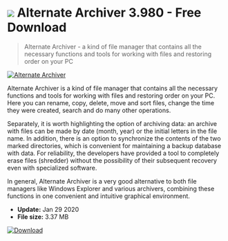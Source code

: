 # ![](https://cdn.softexe.net/static/icon/3/alternate-archiver-511.png) Alternate Archiver 3.980 - Free Download

> Alternate Archiver - a kind of file manager that contains all the necessary functions and tools for working with files and restoring order on your PC

[![Alternate Archiver](https:https://tse4.explicit.bing.net/th?id=OIP.SzF5If8x8oh7Fn4pQr7X9gHaFG&pid=Api)](https://softexe.net/win/disks-files/compression/alternate-archiver:epp.html)

Alternate Archiver is a kind of file manager that contains all the necessary functions and tools for working with files and restoring order on your PC. Here you can rename, copy, delete, move and sort files, change the time they were created, search and do many other operations.

Separately, it is worth highlighting the option of archiving data: an archive with files can be made by date (month, year) or the initial letters in the file name. In addition, there is an option to synchronize the contents of the two marked directories, which is convenient for maintaining a backup database with data. For reliability, the developers have provided a tool to completely erase files (shredder) without the possibility of their subsequent recovery even with specialized software.

In general, Alternate Archiver is a very good alternative to both file managers like Windows Explorer and various archivers, combining these functions in one convenient and intuitive graphical environment.


- **Update:** Jan 29 2020
- **File size:** 3.37 MB

[![Download](https://cdn.softexe.net/static/img/download.png)](https://softexe.net/win/disks-files/compression/alternate-archiver:epp.html)


